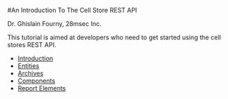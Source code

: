 #An Introduction To The Cell Store REST API

Dr. Ghislain Fourny, 28msec Inc.

This tutorial is aimed at developers who need to get started using the cell stores REST API.

* [Introduction](chapter-1-introduction.md)
* [Entities](chapter-2-entities.md)
* [Archives](chapter-3-archives.md)
* [Components](chapter-4-components.md)
* [Report Elements](chapter-5-report-elements.md)
